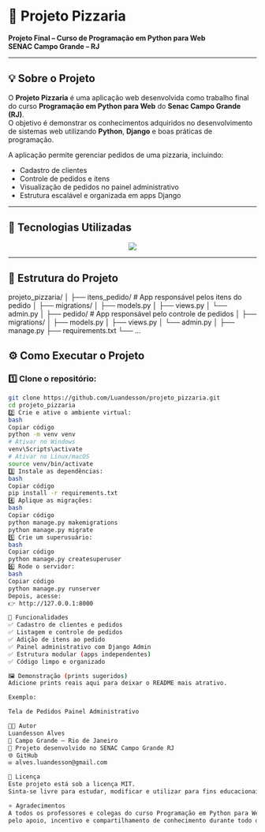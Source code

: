 # 🍕 Projeto Pizzaria

**Projeto Final – Curso de Programação em Python para Web**  
**SENAC Campo Grande – RJ**

---

## 💡 Sobre o Projeto

O **Projeto Pizzaria** é uma aplicação web desenvolvida como trabalho final do curso **Programação em Python para Web** do **Senac Campo Grande (RJ)**.  
O objetivo é demonstrar os conhecimentos adquiridos no desenvolvimento de sistemas web utilizando **Python**, **Django** e boas práticas de programação.

A aplicação permite gerenciar pedidos de uma pizzaria, incluindo:
- Cadastro de clientes  
- Controle de pedidos e itens  
- Visualização de pedidos no painel administrativo  
- Estrutura escalável e organizada em apps Django  

---

## 🧠 Tecnologias Utilizadas

<p align="center">
  <a href="https://skillicons.dev">
    <img src="https://skillicons.dev/icons?i=python,django,html,css,bootstrap,git,github,vscode" />
  </a>
</p>

---

## 🧩 Estrutura do Projeto

projeto_pizzaria/
│
├── itens_pedido/ # App responsável pelos itens do pedido
│ ├── migrations/
│ ├── models.py
│ ├── views.py
│ └── admin.py
│
├── pedido/ # App responsável pelo controle de pedidos
│ ├── migrations/
│ ├── models.py
│ ├── views.py
│ └── admin.py
│
├── manage.py
├── requirements.txt
└── ...


## ⚙️ Como Executar o Projeto

### 1️⃣ Clone o repositório:
```bash
git clone https://github.com/Luandesson/projeto_pizzaria.git
cd projeto_pizzaria
2️⃣ Crie e ative o ambiente virtual:
bash
Copiar código
python -m venv venv
# Ativar no Windows
venv\Scripts\activate
# Ativar no Linux/macOS
source venv/bin/activate
3️⃣ Instale as dependências:
bash
Copiar código
pip install -r requirements.txt
4️⃣ Aplique as migrações:
bash
Copiar código
python manage.py makemigrations
python manage.py migrate
5️⃣ Crie um superusuário:
bash
Copiar código
python manage.py createsuperuser
6️⃣ Rode o servidor:
bash
Copiar código
python manage.py runserver
Depois, acesse:
👉 http://127.0.0.1:8000

🚀 Funcionalidades
✅ Cadastro de clientes e pedidos
✅ Listagem e controle de pedidos
✅ Adição de itens ao pedido
✅ Painel administrativo com Django Admin
✅ Estrutura modular (apps independentes)
✅ Código limpo e organizado

🖼️ Demonstração (prints sugeridos)
Adicione prints reais aqui para deixar o README mais atrativo.

Exemplo:

Tela de Pedidos	Painel Administrativo

👨‍💻 Autor
Luandesson Alves
📍 Campo Grande – Rio de Janeiro
📘 Projeto desenvolvido no SENAC Campo Grande RJ
🌐 GitHub
✉️ alves.luandesson@gmail.com

🧾 Licença
Este projeto está sob a licença MIT.
Sinta-se livre para estudar, modificar e utilizar para fins educacionais.

⭐ Agradecimentos
A todos os professores e colegas do curso Programação em Python para Web – SENAC Campo Grande RJ,
pelo apoio, incentivo e compartilhamento de conhecimento durante todo o aprendizado.
